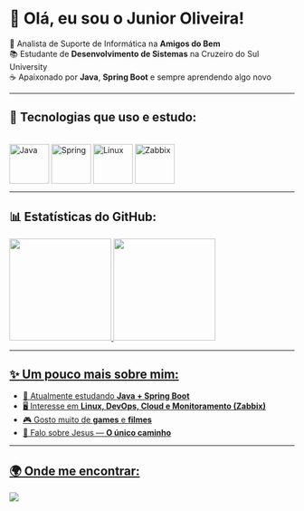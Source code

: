 # 👋 Olá, eu sou o Junior Oliveira!

🎯 Analista de Suporte de Informática na **Amigos do Bem**  
📚 Estudante de **Desenvolvimento de Sistemas** na Cruzeiro do Sul University  
☕ Apaixonado por **Java**, **Spring Boot** e sempre aprendendo algo novo  

---

## 🚀 Tecnologias que uso e estudo:
<div style="display: inline_block"><br>
  <img align="center" alt="Java" height="70" width="70" src="https://cdn.jsdelivr.net/gh/devicons/devicon/icons/java/java-original-wordmark.svg">
  <img align="center" alt="Spring" height="70" width="70" src="https://cdn.jsdelivr.net/gh/devicons/devicon/icons/spring/spring-original-wordmark.svg">
  <img align="center" alt="Linux" height="70" width="70" src="https://cdn.jsdelivr.net/gh/devicons/devicon/icons/linux/linux-original.svg">
  <img align="center" alt="Zabbix" height="70" width="70" src="https://cdn.jsdelivr.net/gh/devicons/devicon/icons/zabbix/zabbix-original.svg">
</div>

---

## 📊 Estatísticas do GitHub:
<div>
  <a href="[https://github.com/tempjunior](https://github.com/TempJunior)">
  <img height="180em" src="https://github-readme-stats.vercel.app/api?username=junioroliveira&show_icons=true&theme=tokyonight&include_all_commits=true&count_private=true"/>
  <img height="180em" src="https://github-readme-stats.vercel.app/api/top-langs/?username=junioroliveira&layout=compact&langs_count=7&theme=tokyonight"/>
</div>

---

## ✨ Um pouco mais sobre mim:
- 🌱 Atualmente estudando **Java + Spring Boot**  
- 🖥️ Interesse em **Linux, DevOps, Cloud e Monitoramento (Zabbix)**  
- 🎮 Gosto muito de **games** e **filmes**  
- 🙏 Falo sobre Jesus — **O único caminho**  

---

## 🌍 Onde me encontrar:
<div> 
  <a href="https://www.linkedin.com/in/junior-oliveira-91095a297" target="_blank">
    <img src="https://img.shields.io/badge/-LinkedIn-%230077B5?style=for-the-badge&logo=linkedin&logoColor=white">
  </a>
</div>
